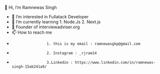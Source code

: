 
 👋 Hi, I’m Ramnewas Singh
- 👀 I’m interested in Fullatack Developer
- 🌱 I’m currently learning 
                      1. Node.Js
                      2. Next.js
- 💞️ Founder of interviewadviser.org
- 📫 How to reach me 
-                     1. this is my email : ramnewasgkp@gmail.com 
-                     2. Instagram : _rjram14
-                     3.Linkedin : https://www.linkedin.com/in/ramnewas-singh-15ab241a9/


